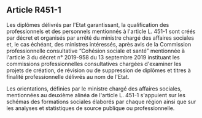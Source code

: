 ## Article R451-1

Les diplômes délivrés par l'Etat garantissant, la qualification des professionnels et des personnels mentionnés
à l'article L. 451-1 sont créés par décret et organisés par arrêté du ministre chargé des affaires sociales
et, le cas échéant, des ministres intéressés, après avis de la Commission professionnelle consultative
“Cohésion sociale et santé” mentionnée à l'article 3 du décret n° 2019-958 du 13 septembre 2019 instituant
les commissions professionnelles consultatives chargées d'examiner les projets de création, de révision ou de
suppression de diplômes et titres à finalité professionnelle délivrés au nom de l'Etat.

Les orientations, définies par le ministre chargé des affaires sociales, mentionnées au deuxième alinéa de
l'article L. 451-1 s'appuient sur les schémas des formations sociales élaborés par chaque région ainsi que sur
les analyses et statistiques de source publique ou professionnelle.


